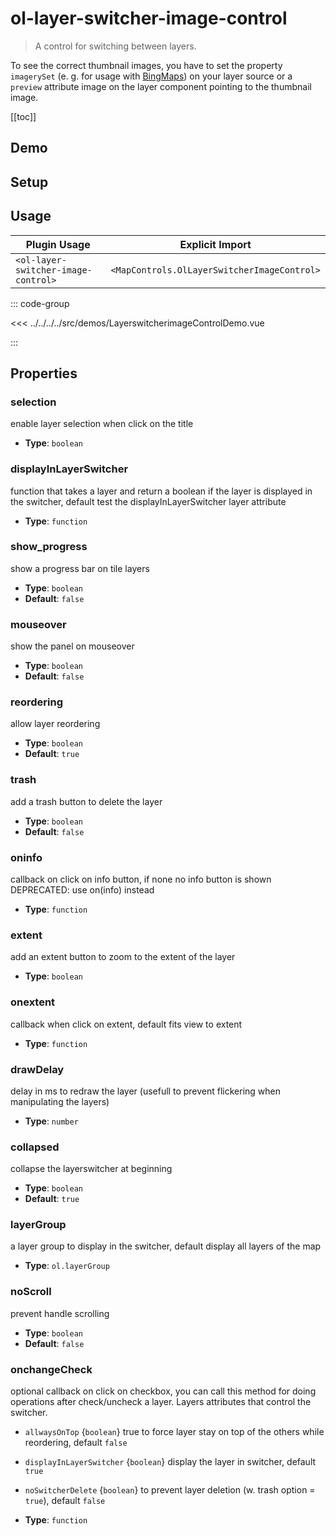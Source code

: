 # ol-layer-switcher-image-control

> A control for switching between layers.

To see the correct thumbnail images,
you have to set the property `imagerySet` (e. g. for usage with [BingMaps](../../sources/bing/)) on your layer source
or a `preview` attribute image on the layer component pointing to the thumbnail image.

[[toc]]

## Demo

<script setup lang="ts">
import LayerswitcherimageControlDemo from "@demos/LayerswitcherimageControlDemo.vue"
</script>
<ClientOnly>
<LayerswitcherimageControlDemo />
</ClientOnly>

## Setup

<!--@include: ../../mapcontrols.plugin.md-->

## Usage

| Plugin Usage                        |               Explicit Import               |
| ----------------------------------- | :-----------------------------------------: |
| `<ol-layer-switcher-image-control>` | `<MapControls.OlLayerSwitcherImageControl>` |

::: code-group

<<< ../../../../src/demos/LayerswitcherimageControlDemo.vue

:::

## Properties

### selection

enable layer selection when click on the title

- **Type**: `boolean`

### displayInLayerSwitcher

function that takes a layer and return a boolean if the layer is displayed in the switcher, default test the displayInLayerSwitcher layer attribute

- **Type**: `function`

### show_progress

show a progress bar on tile layers

- **Type**: `boolean`
- **Default**: `false`

### mouseover

show the panel on mouseover

- **Type**: `boolean`
- **Default**: `false`

### reordering

allow layer reordering

- **Type**: `boolean`
- **Default**: `true`

### trash

add a trash button to delete the layer

- **Type**: `boolean`
- **Default**: `false`

### oninfo

callback on click on info button, if none no info button is shown DEPRECATED: use on(info) instead

- **Type**: `function`

### extent

add an extent button to zoom to the extent of the layer

- **Type**: `boolean`

### onextent

callback when click on extent, default fits view to extent

- **Type**: `function`

### drawDelay

delay in ms to redraw the layer (usefull to prevent flickering when manipulating the layers)

- **Type**: `number`

### collapsed

collapse the layerswitcher at beginning

- **Type**: `boolean`
- **Default**: `true`

### layerGroup

a layer group to display in the switcher, default display all layers of the map

- **Type**: `ol.layerGroup`

### noScroll

prevent handle scrolling

- **Type**: `boolean`
- **Default**: `false`

### onchangeCheck

optional callback on click on checkbox, you can call this method for doing operations after check/uncheck a layer.
Layers attributes that control the switcher.

- `allwaysOnTop` {`boolean`} true to force layer stay on top of the others while reordering, default `false`
- `displayInLayerSwitcher` {`boolean`} display the layer in switcher, default `true`
- `noSwitcherDelete` {`boolean`} to prevent layer deletion (w. trash option = `true`), default `false`

- **Type**: `function`
